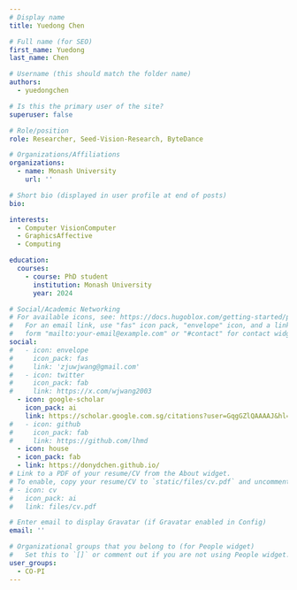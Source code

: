 ```yaml
---
# Display name
title: Yuedong Chen

# Full name (for SEO)
first_name: Yuedong
last_name: Chen

# Username (this should match the folder name)
authors:
  - yuedongchen

# Is this the primary user of the site?
superuser: false

# Role/position
role: Researcher, Seed-Vision-Research, ByteDance

# Organizations/Affiliations
organizations:
  - name: Monash University
    url: ''

# Short bio (displayed in user profile at end of posts)
bio: 

interests:
  - Computer VisionComputer
  - GraphicsAffective
  - Computing

education:
  courses:
    - course: PhD student
      institution: Monash University
      year: 2024

# Social/Academic Networking
# For available icons, see: https://docs.hugoblox.com/getting-started/page-builder/#icons
#   For an email link, use "fas" icon pack, "envelope" icon, and a link in the
#   form "mailto:your-email@example.com" or "#contact" for contact widget.
social:
#   - icon: envelope
#     icon_pack: fas
#     link: 'zjuwjwang@gmail.com'
#   - icon: twitter
#     icon_pack: fab
#     link: https://x.com/wjwang2003
  - icon: google-scholar
    icon_pack: ai
    link: https://scholar.google.com.sg/citations?user=GqgGZlQAAAAJ&hl=en
#   - icon: github
#     icon_pack: fab
#     link: https://github.com/lhmd
  - icon: house
  - icon_pack: fab
  - link: https://donydchen.github.io/
# Link to a PDF of your resume/CV from the About widget.
# To enable, copy your resume/CV to `static/files/cv.pdf` and uncomment the lines below.
# - icon: cv
#   icon_pack: ai
#   link: files/cv.pdf

# Enter email to display Gravatar (if Gravatar enabled in Config)
email: ''

# Organizational groups that you belong to (for People widget)
#   Set this to `[]` or comment out if you are not using People widget.
user_groups:
  - CO-PI
---
```

